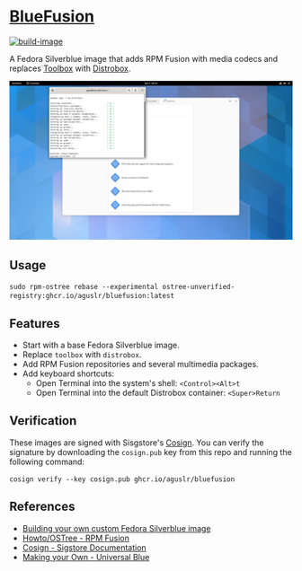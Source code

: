 [BlueFusion][1]
===============

[![build-image](https://github.com/aguslr/bluefusion/actions/workflows/build.yml/badge.svg)](https://github.com/aguslr/bluefusion/actions/workflows/build.yml)

A Fedora Silverblue image that adds RPM Fusion with media codecs and replaces
[Toolbox][2] with [Distrobox][3].

<picture>
  <source media="(prefers-color-scheme: light)" srcset="https://github.com/aguslr/bluefusion/raw/main/screenshot-light.png">
  <source media="(prefers-color-scheme: dark)"  srcset="https://github.com/aguslr/bluefusion/raw/main/screenshot-dark.png">
  <img title="Screenshot" alt="Screenshot" src="https://github.com/aguslr/bluefusion/raw/main/screenshot-light.png">
</picture>

Usage
-----

    sudo rpm-ostree rebase --experimental ostree-unverified-registry:ghcr.io/aguslr/bluefusion:latest

Features
--------

- Start with a base Fedora Silverblue image.
- Replace `toolbox` with `distrobox`.
- Add RPM Fusion repositories and several multimedia packages.
- Add keyboard shortcuts:
  + Open Terminal into the system's shell: `<Control><Alt>t`
  + Open Terminal into the default Distrobox container: `<Super>Return`

Verification
------------

These images are signed with Sisgstore's [Cosign][4]. You can verify the
signature by downloading the `cosign.pub` key from this repo and running the
following command:

    cosign verify --key cosign.pub ghcr.io/aguslr/bluefusion

References
----------

- [Building your own custom Fedora Silverblue image][5]
- [Howto/OSTree - RPM Fusion][6]
- [Cosign - Sigstore Documentation][4]
- [Making your Own - Universal Blue][7]


[1]: https://github.com/aguslr/bluefusion
[2]: https://github.com/containers/toolbox
[3]: https://github.com/89luca89/distrobox
[4]: https://docs.sigstore.dev/cosign/overview/
[5]: https://www.ypsidanger.com/building-your-own-fedora-silverblue-image/
[6]: https://rpmfusion.org/Howto/OSTree
[7]: https://ublue.it/making-your-own/
